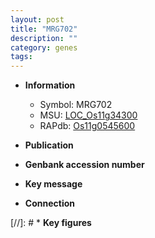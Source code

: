 ```yaml
---
layout: post
title: "MRG702"
description: ""
category: genes
tags: 
---
```


* **Information**  
    + Symbol: MRG702  
    + MSU: [LOC_Os11g34300](http://rice.uga.edu/cgi-bin/ORF_infopage.cgi?orf=LOC_Os11g34300)  
    + RAPdb: [Os11g0545600](http://rapdb.dna.affrc.go.jp/viewer/gbrowse_details/irgsp1?name=Os11g0545600)  

* **Publication**  

* **Genbank accession number**  

* **Key message**  

* **Connection**  

[//]: # * **Key figures**  


